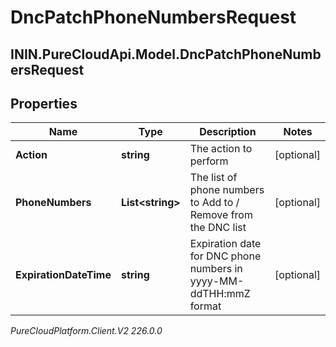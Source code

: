 # DncPatchPhoneNumbersRequest

## ININ.PureCloudApi.Model.DncPatchPhoneNumbersRequest

## Properties

|Name | Type | Description | Notes|
|------------ | ------------- | ------------- | -------------|
| **Action** | **string** | The action to perform | [optional] |
| **PhoneNumbers** | **List&lt;string&gt;** | The list of phone numbers to Add to / Remove from the DNC list  | [optional] |
| **ExpirationDateTime** | **string** | Expiration date for DNC phone numbers in yyyy-MM-ddTHH:mmZ format | [optional] |



_PureCloudPlatform.Client.V2 226.0.0_
